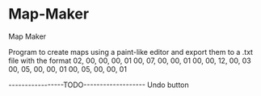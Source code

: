 # Map-Maker

Map Maker

Program to create maps using a paint-like editor and export them to a .txt file with the format
02, 00, 00, 00, 01
00, 07, 00, 00, 01
00, 00, 12, 00, 03
00, 05, 00, 00, 01
00, 05, 00, 00, 01

-----------------TODO-------------------
Undo button
